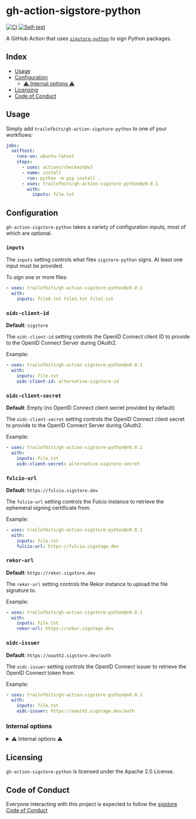 gh-action-sigstore-python
=========================

[![CI](https://github.com/trailofbits/gh-action-sigstore-python/actions/workflows/ci.yml/badge.svg)](https://github.com/trailofbits/gh-action-sigstore-python/actions/workflows/ci.yml)
[![Self-test](https://github.com/trailofbits/gh-action-sigstore-python/actions/workflows/selftest.yml/badge.svg)](https://github.com/trailofbits/gh-action-sigstore-python/actions/workflows/selftest.yml)

A GitHub Action that uses [`sigstore-python`](https://github.com/sigstore/sigstore-python)
to sign Python packages.

## Index

* [Usage](#usage)
* [Configuration](#configuration)
  * [⚠️ Internal options ⚠️](#internal-options)
* [Licensing](#licensing)
* [Code of Conduct](#code-of-conduct)

## Usage

Simply add `trailofbits/gh-action-sigstore-python` to one of your workflows:

```yaml
jobs:
  selftest:
    runs-on: ubuntu-latest
    steps:
      - uses: actions/checkout@v3
      - name: install
        run: python -m pip install .
      - uses: trailofbits/gh-action-sigstore-python@v0.0.1
        with:
          inputs: file.txt
```

## Configuration

`gh-action-sigstore-python` takes a variety of configuration inputs, most of which are
optional.

### `inputs`

The `inputs` setting controls what files `sigstore-python` signs. At least one input must be
provided.

To sign one or more files:

```yaml
- uses: trailofbits/gh-action-sigstore-python@v0.0.1
  with:
    inputs: file0.txt file1.txt file2.txt
```

### `oidc-client-id`

**Default**: `sigstore`

The `oidc-client-id` setting controls the OpenID Connect client ID to provide to the OpenID Connect
Server during OAuth2.

Example:

```yaml
- uses: trailofbits/gh-action-sigstore-python@v0.0.1
  with:
    inputs: file.txt
    oidc-client-id: alternative-sigstore-id
```

### `oidc-client-secret`

**Default**: Empty (no OpenID Connect client secret provided by default)

The `oidc-client-secret` setting controls the OpenID Connect client secret to provide to the OpenID
Connect Server during OAuth2.

Example:

```yaml
- uses: trailofbits/gh-action-sigstore-python@v0.0.1
  with:
    inputs: file.txt
    oidc-client-secret: alternative-sigstore-secret
```

### `fulcio-url`

**Default**: `https://fulcio.sigstore.dev`

The `fulcio-url` setting controls the Fulcio instance to retrieve the ephemeral signing certificate
from.

Example:

```yaml
- uses: trailofbits/gh-action-sigstore-python@v0.0.1
  with:
    inputs: file.txt
    fulcio-url: https://fulcio.sigstage.dev
```

### `rekor-url`

**Default**: `https://rekor.sigstore.dev`

The `rekor-url` setting controls the Rekor instance to upload the file signature to.

Example:

```yaml
- uses: trailofbits/gh-action-sigstore-python@v0.0.1
  with:
    inputs: file.txt
    rekor-url: https://rekor.sigstage.dev
```

### `oidc-issuer`

**Default**: `https://oauth2.sigstore.dev/auth`

The `oidc-issuer` setting controls the OpenID Connect issuer to retrieve the OpenID Connect token
from.

Example:

```yaml
- uses: trailofbits/gh-action-sigstore-python@v0.0.1
  with:
    inputs: file.txt
    oidc-issuer: https://oauth2.sigstage.dev/auth
  ```

### Internal options
<details>
  <summary>⚠️ Internal options ⚠️</summary>

  Everything below is considered "internal," which means that it
  isn't part of the stable public settings and may be removed or changed at
  any points. **You probably do not need these settings.**

  All internal options are prefixed with `internal-be-careful-`.

  #### `internal-be-careful-debug`

  **Default**: `false`

  The `internal-be-careful-debug` setting enables additional debug logs,
  both within `sigstore-python` itself and the action's harness code. You can
  use it to debug troublesome configurations.

  Example:

  ```yaml
  - uses: trailofbits/gh-action-sigstore-python@v0.0.1
    with:
      inputs: file.txt
      internal-be-careful-debug: true
  ```

</details>

## Licensing

`gh-action-sigstore-python` is licensed under the Apache 2.0 License.

## Code of Conduct

Everyone interacting with this project is expected to follow the
[sigstore Code of Conduct](https://github.com/sigstore/.github/blob/main/CODE_OF_CONDUCT.md)
